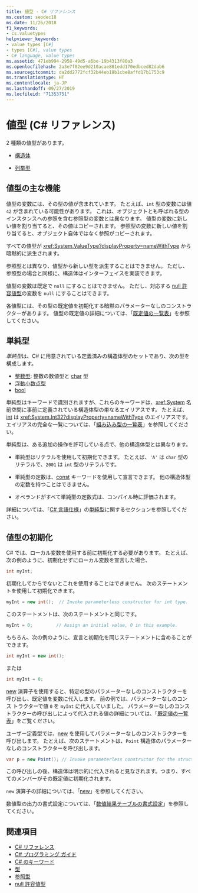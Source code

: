 ```yaml
---
title: 値型 - C# リファレンス
ms.custom: seodec18
ms.date: 11/26/2018
f1_keywords:
- cs.valuetypes
helpviewer_keywords:
- value types [C#]
- types [C#], value types
- C# language, value types
ms.assetid: 471eb994-2958-49d5-a6be-19b4313f80a3
ms.openlocfilehash: 2a3e7f02ee9d210acae881edd170edbced82dab6
ms.sourcegitcommit: da2dd2772fcf32b44eb18b1cbe8affd17b1753c9
ms.translationtype: HT
ms.contentlocale: ja-JP
ms.lasthandoff: 09/27/2019
ms.locfileid: "71353751"
---
```

# <a name="value-types-c-reference"></a>値型 (C# リファレンス)

2 種類の値型があります。

- [構造体](struct.md)

- [列挙型](enum.md)

## <a name="main-features-of-value-types"></a>値型の主な機能

値型の変数には、その型の値が含まれています。 たとえば、`int` 型の変数には値 `42` が含まれている可能性があります。 これは、オブジェクトとも呼ばれる型のインスタンスへの参照を含む参照型の変数とは異なります。 値型の変数に新しい値を割り当てると、その値はコピーされます。 参照型の変数に新しい値を割り当てると、オブジェクト自体ではなく参照がコピーされます。

すべての値型が <xref:System.ValueType?displayProperty=nameWithType> から暗黙的に派生されます。

参照型とは異なり、値型から新しい型を派生することはできません。 ただし、参照型の場合と同様に、構造体はインターフェイスを実装できます。

値型の変数は既定で `null` にすることはできません。 ただし、対応する [null 許容値型](../../programming-guide/nullable-types/index.md)の変数を `null` にすることはできます。

各値型には、その型の既定値を初期化する暗黙のパラメーターなしのコンストラクターがあります。 値型の既定値の詳細については、「[既定値の一覧表](default-values-table.md)」を参照してください。

## <a name="simple-types"></a>単純型

*単純型*は、C# に用意されている定義済みの構造体型のセットであり、次の型を構成します。

- [整数型](../builtin-types/integral-numeric-types.md): 整数の数値型と [char](char.md) 型
- [浮動小数点型](../builtin-types/floating-point-numeric-types.md)
- [bool](bool.md)

単純型はキーワードで識別されますが、これらのキーワードは、<xref:System> 名前空間に事前に定義されている構造体型の単なるエイリアスです。 たとえば、[int](../builtin-types/integral-numeric-types.md) は <xref:System.Int32?displayProperty=nameWithType> のエイリアスです。 エイリアスの完全な一覧については、「[組み込み型の一覧表](built-in-types-table.md)」を参照してください。

単純型は、ある追加の操作を許可している点で、他の構造体型とは異なります。

- 単純型はリテラルを使用して初期化できます。 たとえば、`'A'` は `char` 型のリテラルで、`2001` は `int` 型のリテラルです。

- 単純型の定数は、[const](const.md) キーワードを使用して宣言できます。 他の構造体型の定数を持つことはできません。

- オペランドがすべて単純型の定数式は、コンパイル時に評価されます。

詳細については、「[C# 言語仕様](../language-specification/index.md)」の[単純型](~/_csharplang/spec/types.md#simple-types)に関するセクションを参照してください。

## <a name="initializing-value-types"></a>値型の初期化

C# では、ローカル変数を使用する前に初期化する必要があります。 たとえば、次の例のように、初期化せずにローカル変数を宣言した場合、

```csharp
int myInt;
```

初期化してからでないとこれを使用することはできません。 次のステートメントを使用して初期化できます。

```csharp
myInt = new int();  // Invoke parameterless constructor for int type.
```

このステートメントは、次のステートメントと同じです。

```csharp
myInt = 0;         // Assign an initial value, 0 in this example.
```

もちろん、次の例のように、宣言と初期化を同じステートメントに含めることができます。

```csharp
int myInt = new int();
```

または

```csharp
int myInt = 0;
```

[new](../operators/new-operator.md) 演算子を使用すると、特定の型のパラメーターなしのコンストラクターを呼び出し、既定値を変数に代入します。 前の例では、パラメーターなしのコンス トラクターで値 `0` を `myInt` に代入していました。 パラメーターなしのコンストラクターの呼び出しによって代入される値の詳細については、「[既定値の一覧表](default-values-table.md)」をご覧ください。

ユーザー定義型では、[new](../operators/new-operator.md) を使用してパラメーターなしのコンストラクターを呼び出します。 たとえば、次のステートメントは、`Point` 構造体のパラメーターなしのコンストラクターを呼び出します。

```csharp
var p = new Point(); // Invoke parameterless constructor for the struct.
```

この呼び出しの後、構造体は明示的に代入されると見なされます。つまり、すべてのメンバーがその既定値に初期化されます。

`new` 演算子の詳細については、「[new](../operators/new-operator.md)」を参照してください。

数値型の出力の書式設定については、「[数値結果テーブルの書式設定](formatting-numeric-results-table.md)」を参照してください。

## <a name="see-also"></a>関連項目

- [C# リファレンス](../index.md)
- [C# プログラミング ガイド](../../programming-guide/index.md)
- [C# のキーワード](index.md)
- [型](types.md)
- [参照型](reference-types.md)
- [null 許容値型](../../programming-guide/nullable-types/index.md)
